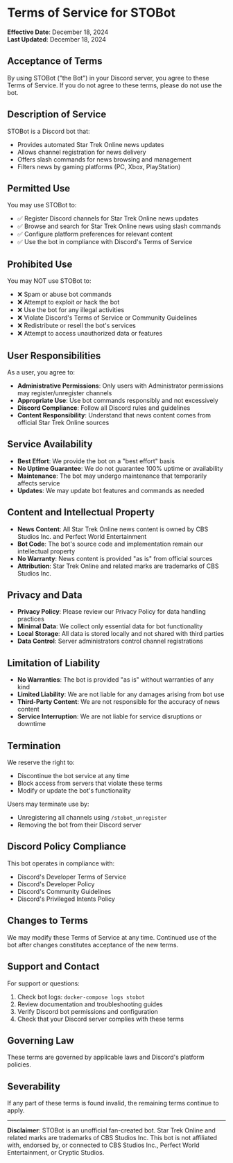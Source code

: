# Terms of Service for STOBot

**Effective Date**: December 18, 2024  
**Last Updated**: December 18, 2024

## Acceptance of Terms

By using STOBot ("the Bot") in your Discord server, you agree to these Terms of Service. If you do not agree to these terms, please do not use the bot.

## Description of Service

STOBot is a Discord bot that:
- Provides automated Star Trek Online news updates
- Allows channel registration for news delivery
- Offers slash commands for news browsing and management
- Filters news by gaming platforms (PC, Xbox, PlayStation)

## Permitted Use

You may use STOBot to:
- ✅ Register Discord channels for Star Trek Online news updates
- ✅ Browse and search for Star Trek Online news using slash commands
- ✅ Configure platform preferences for relevant content
- ✅ Use the bot in compliance with Discord's Terms of Service

## Prohibited Use

You may NOT use STOBot to:
- ❌ Spam or abuse bot commands
- ❌ Attempt to exploit or hack the bot
- ❌ Use the bot for any illegal activities
- ❌ Violate Discord's Terms of Service or Community Guidelines
- ❌ Redistribute or resell the bot's services
- ❌ Attempt to access unauthorized data or features

## User Responsibilities

As a user, you agree to:
- **Administrative Permissions**: Only users with Administrator permissions may register/unregister channels
- **Appropriate Use**: Use bot commands responsibly and not excessively
- **Discord Compliance**: Follow all Discord rules and guidelines
- **Content Responsibility**: Understand that news content comes from official Star Trek Online sources

## Service Availability

- **Best Effort**: We provide the bot on a "best effort" basis
- **No Uptime Guarantee**: We do not guarantee 100% uptime or availability
- **Maintenance**: The bot may undergo maintenance that temporarily affects service
- **Updates**: We may update bot features and commands as needed

## Content and Intellectual Property

- **News Content**: All Star Trek Online news content is owned by CBS Studios Inc. and Perfect World Entertainment
- **Bot Code**: The bot's source code and implementation remain our intellectual property
- **No Warranty**: News content is provided "as is" from official sources
- **Attribution**: Star Trek Online and related marks are trademarks of CBS Studios Inc.

## Privacy and Data

- **Privacy Policy**: Please review our Privacy Policy for data handling practices
- **Minimal Data**: We collect only essential data for bot functionality
- **Local Storage**: All data is stored locally and not shared with third parties
- **Data Control**: Server administrators control channel registrations

## Limitation of Liability

- **No Warranties**: The bot is provided "as is" without warranties of any kind
- **Limited Liability**: We are not liable for any damages arising from bot use
- **Third-Party Content**: We are not responsible for the accuracy of news content
- **Service Interruption**: We are not liable for service disruptions or downtime

## Termination

We reserve the right to:
- Discontinue the bot service at any time
- Block access from servers that violate these terms
- Modify or update the bot's functionality

Users may terminate use by:
- Unregistering all channels using `/stobot_unregister`
- Removing the bot from their Discord server

## Discord Policy Compliance

This bot operates in compliance with:
- Discord's Developer Terms of Service
- Discord's Developer Policy
- Discord's Community Guidelines
- Discord's Privileged Intents Policy

## Changes to Terms

We may modify these Terms of Service at any time. Continued use of the bot after changes constitutes acceptance of the new terms.

## Support and Contact

For support or questions:
1. Check bot logs: `docker-compose logs stobot`
2. Review documentation and troubleshooting guides
3. Verify Discord bot permissions and configuration
4. Check that your Discord server complies with these terms

## Governing Law

These terms are governed by applicable laws and Discord's platform policies.

## Severability

If any part of these terms is found invalid, the remaining terms continue to apply.

---

**Disclaimer**: STOBot is an unofficial fan-created bot. Star Trek Online and related marks are trademarks of CBS Studios Inc. This bot is not affiliated with, endorsed by, or connected to CBS Studios Inc., Perfect World Entertainment, or Cryptic Studios.
